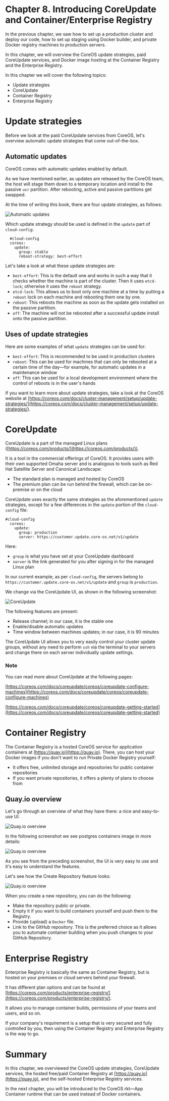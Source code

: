 # Chapter 8. Introducing CoreUpdate and Container/Enterprise Registry

In the previous chapter, we saw how to set up a production cluster and deploy our code, how to set up staging using Docker builder, and private Docker registry machines to production servers.

In this chapter, we will overview the CoreOS update strategies, paid CoreUpdate services, and Docker image hosting at the Container Registry and the Enterprise Registry.

In this chapter we will cover the following topics:

*   Update strategies
*   CoreUpdate
*   Container Registry
*   Enterprise Registry

# Update strategies

Before we look at the paid CoreUpdate services from CoreOS, let's overview automatic update strategies that come out-of-the-box.

## Automatic updates

CoreOS comes with automatic updates enabled by default.

As we have mentioned earlier, as updates are released by the CoreOS team, the host will stage them down to a temporary location and install to the passive `usr` partition. After rebooting, active and passive partitions get swapped.

At the time of writing this book, there are four update strategies, as follows:

![Automatic updates](img/image00171.jpeg)

Which update strategy should be used is defined in the `update` part of `cloud-config`:

```
  #cloud-config
  coreos:
    update:
      group: stable
      reboot-strategy: best-effort
```

Let's take a look at what these update strategies are:

*   `best-effort`: This is the default one and works in such a way that it checks whether the machine is part of the cluster. Then it uses `etcd-lock`; otherwise it uses the `reboot` strategy.
*   `etcd-lock`: This allows us to boot only one machine at a time by putting a `reboot` lock on each machine and rebooting them one by one.
*   `reboot`: This reboots the machine as soon as the update gets installed on the passive partition.
*   `off`: The machine will not be rebooted after a successful update install onto the passive partition.

## Uses of update strategies

Here are some examples of what `update` strategies can be used for:

*   `best-effort`: This is recommended to be used in production clusters
*   `reboot`: This can be used for machines that can only be rebooted at a certain time of the day—for example, for automatic updates in a maintenance window
*   `off`: This can be used for a local development environment where the control of reboots is in the user's hands

If you want to learn more about update strategies, take a look at the CoreOS website at [https://coreos.com/docs/cluster-management/setup/update-strategies/](https://coreos.com/docs/cluster-management/setup/update-strategies/).

# CoreUpdate

CoreUpdate is a part of the managed Linux plans ([https://coreos.com/products/](https://coreos.com/products/)).

It is a tool in the commercial offerings of CoreOS. It provides users with their own supported Omaha server and is analogous to tools such as Red Hat Satellite Server and Canonical Landscape:

*   The standard plan is managed and hosted by CoreOS
*   The premium plan can be run behind the firewall, which can be on-premise or on the cloud

CoreUpdate uses exactly the same strategies as the aforementioned `update` strategies, except for a few differences in the `update` portion of the `cloud-config` file:

```
#cloud-config 
  coreos:
    update:
      group: production
      server: https://customer.update.core-os.net/v1/update
```

Here:

*   `group` is what you have set at your CoreUpdate dashboard
*   `server` is the link generated for you after signing in for the managed Linux plan

In our current example, as per `cloud-config`, the servers belong to `https://customer.update.core-os.net/v1/update` and `group` is `production`.

We change via the CoreUpdate UI, as shown in the following screenshot:

![CoreUpdate](img/image00172.jpeg)

The following features are present:

*   Release channel; in our case, it is the stable one
*   Enable/disable automatic updates
*   Time window between machines updates; in our case, it is 90 minutes

The CoreUpdate UI allows you to very easily control your cluster update groups, without any need to perform `ssh` via the terminal to your servers and change there on each server individually update settings.

### Note

You can read more about CoreUpdate at the following pages:

[https://coreos.com/docs/coreupdate/coreos/coreupdate-configure-machines](https://coreos.com/docs/coreupdate/coreos/coreupdate-configure-machines)

[https://coreos.com/docs/coreupdate/coreos/coreupdate-getting-started](https://coreos.com/docs/coreupdate/coreos/coreupdate-getting-started)

# Container Registry

The Container Registry is a hosted CoreOS service for application containers at [https://quay.io](https://quay.io). There, you can host your Docker images if you don't want to run Private Docker Registry yourself:

*   It offers free, unlimited storage and repositories for public container repositories
*   If you want private repositories, it offers a plenty of plans to choose from

## Quay.io overview

Let's go through an overview of what they have there: a nice and easy-to-use UI.

![Quay.io overview](img/image00173.jpeg)

In the following screenshot we see postgres containers image in more details:

![Quay.io overview](img/image00174.jpeg)

As you see from the preceding screenshot, the UI is very easy to use and it's easy to understand the features.

Let's see how the Create Repository feature looks:

![Quay.io overview](img/image00175.jpeg)

When you create a new repository, you can do the following:

*   Make the repository public or private.
*   Empty it if you want to build containers yourself and push them to the Registry.
*   Provide (upload) a `Docker` file.
*   Link to the GitHub repository. This is the preferred choice as it allows you to automate container building when you push changes to your GitHub Repository.

# Enterprise Registry

Enterprise Registry is basically the same as Container Registry, but is hosted on your premises or cloud servers behind your firewall.

It has different plan options and can be found at [https://coreos.com/products/enterprise-registry/](https://coreos.com/products/enterprise-registry/).

It allows you to manage container builds, permissions of your teams and users, and so on.

If your company's requirement is a setup that is very secured and fully controlled by you, then using the Container Registry and Enterprise Registry is the way to go.

# Summary

In this chapter, we overviewed the CoreOS update strategies, CoreUpdate services, the hosted free/paid Container Registry at [https://quay.io](https://quay.io), and the self-hosted Enterprise Registry services.

In the next chapter, you will be introduced to the CoreOS rkt—App Container runtime that can be used instead of Docker containers.
